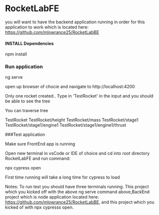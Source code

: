 # RocketLabFE

you will want to have the backend application running in order for this application to work
which is located here: https://github.com/mlowrance25/RocketLabBE
#### INSTALL Dependencies

npm install

### Run application

ng serve 

open up browser of chocie and navigate to http://localhost:4200

Only one rocket created.. Type in 'TestRocket' in the input and you should be able 
to see the tree

You can traverse tree

TestRocket
TestRocket/height
TestRocket/mass
TestRocket/stage1
TestRocket/stage1/engine1
TestRocket/stage1/engine1/thrust

###Test application

Make sure FrontEnd app is running

Open new terminal in vsCode or IDE of choice and cd into root directory RocketLabFE
and run command:

npx cypress open

First time running will take a long time for cypress to load


Notes: 
To run test you should have three terminals running. This project which you kicked off with 
the above ng serve command above,BackEnd project which is node application located
here: https://github.com/mlowrance25/RocketLabBE, and this project which you kicked of with npx cypresss open.
